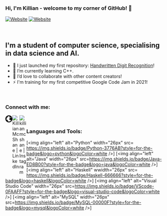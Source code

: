 ### Hi, I'm Killian - welcome to my corner of GitHub! 👋

[![Website](https://img.shields.io/website?label=killianmcshane.io&style=for-the-badge&url=https%3A%2F%2Fkillianmcshane.io)](https://github.com/killianmcshane)
[![Website](https://img.shields.io/badge/killianmcshane-0077B5?style=for-the-badge&logo=linkedin&logoColor=white)](https://www.linkedin.com/in/killian-mcshane-1a71b3197/)

<br />

## I'm a student of computer science, specialising in data science and AI.

- 🔭 I just launched my first repository: [Handwritten Digit Recognition][repo]!
- 🌱 I’m currently learning C++.
- 👯 I’d love to collaborate with other content creators!
- ⚡ I'm training for my first competitive Google Code Jam in 2021!

<br />

### Connect with me:

[<img align="left" alt="killianmcshane.io" width="22px" src="https://raw.githubusercontent.com/iconic/open-iconic/master/svg/globe.svg" />][website]
[<img align="left" alt="Killian McShane | LinkedIn" width="22px" src="https://cdn.jsdelivr.net/npm/simple-icons@v3/icons/linkedin.svg" />][linkedin]
[<img align="left" alt="killianmcshane | Instagram" width="22px" src="https://cdn.jsdelivr.net/npm/simple-icons@v3/icons/instagram.svg" />][instagram]

<br />

### Languages and Tools:

[<img align="left" alt="Python" width="26px" src=	https://img.shields.io/badge/Python-3776AB?style=for-the-badge&logo=python&logoColor=white />]
[<img align="left" alt="Java" width="26px" src=https://img.shields.io/badge/Java-ED8B00?style=for-the-badge&logo=java&logoColor=white />]
[<img align="left" alt="Haskell" wwidth="26px" src=	https://img.shields.io/badge/Haskell-666666?style=for-the-badge&logo=haskell&logoColor=white />]
[<img align="left" alt="Visual Studio Code" width="26px" src=https://img.shields.io/badge/VScode-0FAAFF?style=for-the-badge&logo=visual-studio-code&logoColor=white />]
[<img align="left" alt="MySQL" width="26px" src=https://img.shields.io/badge/MySQL-00000F?style=for-the-badge&logo=mysql&logoColor=white />]

<br />

[website]: https://killianmcshane.github.io

[instagram]: https://instagram.com/killianmcshane

[linkedin]: https://www.linkedin.com/in/killian-mcshane-1a71b3197/

[repo]: https://github.com/killianmcshane/Optical-Digit-Recognition-Using-Self-Implemented-k-Nearest-Neighbours-Algorithm
